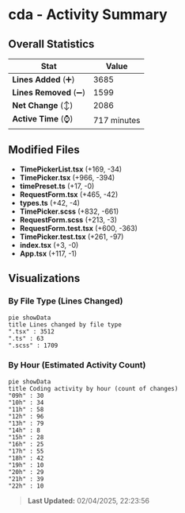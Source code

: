 # cda - Activity Summary 

## Overall Statistics

| Stat                   | Value                                                             |
| ---------------------- | ----------------------------------------------------------------- |
| **Lines Added** (➕)   | 3685                                          |
| **Lines Removed** (➖) | 1599                                        |
| **Net Change** (↕)    | 2086                |
| **Active Time** (⌚)   | 717 minutes |


## Modified Files
- **TimePickerList.tsx** (+169, -34)
- **TimePicker.tsx** (+966, -394)
- **timePreset.ts** (+17, -0)
- **RequestForm.tsx** (+465, -42)
- **types.ts** (+42, -4)
- **TimePicker.scss** (+832, -661)
- **RequestForm.scss** (+213, -3)
- **RequestForm.test.tsx** (+600, -363)
- **TimePicker.test.tsx** (+261, -97)
- **index.tsx** (+3, -0)
- **App.tsx** (+117, -1)

## Visualizations

### By File Type (Lines Changed)

```mermaid
pie showData
title Lines changed by file type
".tsx" : 3512
".ts" : 63
".scss" : 1709
```

### By Hour (Estimated Activity Count)

```mermaid
pie showData
title Coding activity by hour (count of changes)
"09h" : 30
"10h" : 34
"11h" : 58
"12h" : 96
"13h" : 79
"14h" : 8
"15h" : 28
"16h" : 25
"17h" : 55
"18h" : 42
"19h" : 10
"20h" : 29
"21h" : 39
"22h" : 10
```


> **Last Updated:** 02/04/2025, 22:23:56